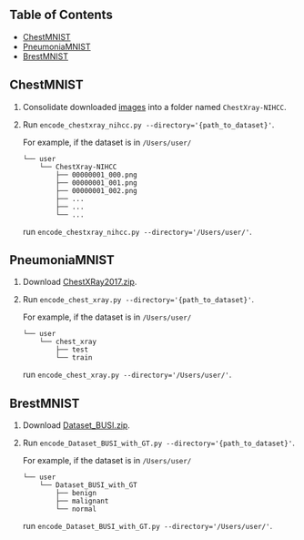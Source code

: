 ## Table of Contents

- [ChestMNIST](#chestmnist)
- [PneumoniaMNIST](#pneumoniamnist)
- [BrestMNIST](#brestmnist)

## ChestMNIST

1. Consolidate downloaded [images](https://nihcc.app.box.com/v/ChestXray-NIHCC) into a folder named `ChestXray-NIHCC`.
2. Run `encode_chestxray_nihcc.py --directory='{path_to_dataset}'`.

   For example, if the dataset is in `/Users/user/`

   ```
   └── user
       └── ChestXray-NIHCC
           ├── 00000001_000.png
           ├── 00000001_001.png
           ├── 00000001_002.png
           ├── ...
           ├── ...
           └── ...
   ```

   run `encode_chestxray_nihcc.py --directory='/Users/user/'`.
   
## PneumoniaMNIST

1. Download [ChestXRay2017.zip](https://data.mendeley.com/datasets/rscbjbr9sj/2).
2. Run `encode_chest_xray.py --directory='{path_to_dataset}'`.

   For example, if the dataset is in `/Users/user/`

   ```
   └── user
       └── chest_xray
           ├── test
           └── train
   ```

   run `encode_chest_xray.py --directory='/Users/user/'`.

## BrestMNIST

1. Download [Dataset_BUSI.zip](https://scholar.cu.edu.eg/?q=afahmy/pages/dataset).
2. Run `encode_Dataset_BUSI_with_GT.py --directory='{path_to_dataset}'`.

   For example, if the dataset is in `/Users/user/`

   ```
   └── user
       └── Dataset_BUSI_with_GT
           ├── benign
           ├── malignant
           └── normal
   ```

   run `encode_Dataset_BUSI_with_GT.py --directory='/Users/user/'`.
   
